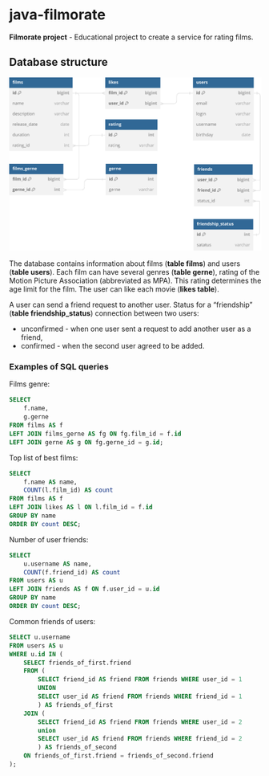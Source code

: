 # java-filmorate
**Filmorate project** - Educational project to create a service for rating films.

## Database structure
![Database structure](dbdiagram.svg)

The database contains information about films (**table films**) and users (**table users**).
Each film can have several genres (**table gerne**), rating of the Motion Picture Association (abbreviated as MPA). This rating determines the age limit for the film. The user can like each movie (**likes table**).

A user can send a friend request to another user. Status for a “friendship” (**table friendship_status**) connection between two users:
* unconfirmed - when one user sent a request to add another user as a friend,
* confirmed - when the second user agreed to be added.

### Examples of SQL queries

Films genre:
```SQL
SELECT 
	f.name,
	g.gerne
FROM films AS f
LEFT JOIN films_gerne AS fg ON fg.film_id = f.id
LEFT JOIN gerne AS g ON fg.gerne_id = g.id;
```

Top list of best films:
```SQL
SELECT 
	f.name AS name,
	COUNT(l.film_id) AS count
FROM films AS f
LEFT JOIN likes AS l ON l.film_id = f.id
GROUP BY name
ORDER BY count DESC;
```

Number of user friends:
```SQL
SELECT 
	u.username AS name,
	COUNT(f.friend_id) AS count
FROM users AS u
LEFT JOIN friends AS f ON f.user_id = u.id
GROUP BY name
ORDER BY count DESC;
```

Common friends of users:
```SQL
SELECT u.username
FROM users AS u
WHERE u.id IN (
	SELECT friends_of_first.friend
	FROM (
		SELECT friend_id AS friend FROM friends WHERE user_id = 1
		UNION 
		SELECT user_id AS friend FROM friends WHERE friend_id = 1
		) AS friends_of_first
	JOIN (
		SELECT friend_id AS friend FROM friends WHERE user_id = 2
		union 
		SELECT user_id AS friend FROM friends WHERE friend_id = 2
		) AS friends_of_second
	ON friends_of_first.friend = friends_of_second.friend
);
```